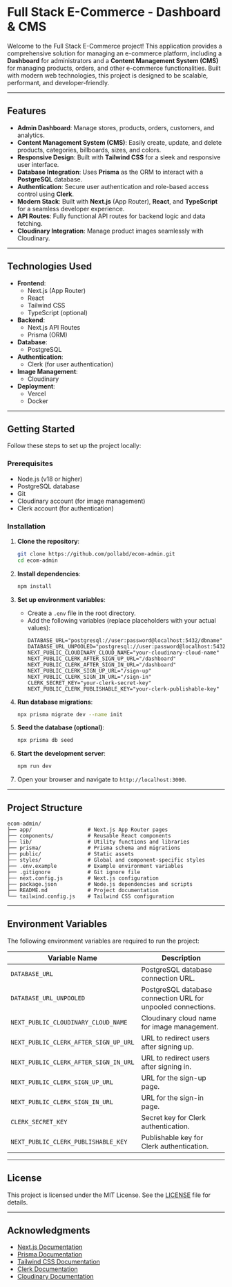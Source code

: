 # Full Stack E-Commerce - Dashboard & CMS

Welcome to the Full Stack E-Commerce project! This application provides a comprehensive solution for managing an e-commerce platform, including a **Dashboard** for administrators and a **Content Management System (CMS)** for managing products, orders, and other e-commerce functionalities. Built with modern web technologies, this project is designed to be scalable, performant, and developer-friendly.

---

## Features

- **Admin Dashboard**: Manage stores, products, orders, customers, and analytics.
- **Content Management System (CMS)**: Easily create, update, and delete products, categories, billboards, sizes, and colors.
- **Responsive Design**: Built with **Tailwind CSS** for a sleek and responsive user interface.
- **Database Integration**: Uses **Prisma** as the ORM to interact with a **PostgreSQL** database.
- **Authentication**: Secure user authentication and role-based access control using **Clerk**.
- **Modern Stack**: Built with **Next.js** (App Router), **React**, and **TypeScript** for a seamless developer experience.
- **API Routes**: Fully functional API routes for backend logic and data fetching.
- **Cloudinary Integration**: Manage product images seamlessly with Cloudinary.

---

## Technologies Used

- **Frontend**:
  - Next.js (App Router)
  - React
  - Tailwind CSS
  - TypeScript (optional)
- **Backend**:
  - Next.js API Routes
  - Prisma (ORM)
- **Database**:
  - PostgreSQL
- **Authentication**:
  - Clerk (for user authentication)
- **Image Management**:
  - Cloudinary
- **Deployment**:
  - Vercel 
  - Docker 

---

## Getting Started

Follow these steps to set up the project locally:

### Prerequisites

- Node.js (v18 or higher)
- PostgreSQL database
- Git
- Cloudinary account (for image management)
- Clerk account (for authentication)

### Installation

1. **Clone the repository**:

   ```bash
   git clone https://github.com/pollabd/ecom-admin.git
   cd ecom-admin
   ```

2. **Install dependencies**:

   ```bash
   npm install
   ```

3. **Set up environment variables**:

   - Create a `.env` file in the root directory.
   - Add the following variables (replace placeholders with your actual values):
     ```env
     DATABASE_URL="postgresql://user:password@localhost:5432/dbname"
     DATABASE_URL_UNPOOLED="postgresql://user:password@localhost:5432/dbname"
     NEXT_PUBLIC_CLOUDINARY_CLOUD_NAME="your-cloudinary-cloud-name"
     NEXT_PUBLIC_CLERK_AFTER_SIGN_UP_URL="/dashboard"
     NEXT_PUBLIC_CLERK_AFTER_SIGN_IN_URL="/dashboard"
     NEXT_PUBLIC_CLERK_SIGN_UP_URL="/sign-up"
     NEXT_PUBLIC_CLERK_SIGN_IN_URL="/sign-in"
     CLERK_SECRET_KEY="your-clerk-secret-key"
     NEXT_PUBLIC_CLERK_PUBLISHABLE_KEY="your-clerk-publishable-key"
     ```

4. **Run database migrations**:

   ```bash
   npx prisma migrate dev --name init
   ```

5. **Seed the database (optional)**:

   ```bash
   npx prisma db seed
   ```

6. **Start the development server**:

   ```bash
   npm run dev
   ```

7. Open your browser and navigate to `http://localhost:3000`.

---

## Project Structure

```
ecom-admin/
├── app/                  # Next.js App Router pages
├── components/           # Reusable React components
├── lib/                  # Utility functions and libraries
├── prisma/               # Prisma schema and migrations
├── public/               # Static assets
├── styles/               # Global and component-specific styles
├── .env.example          # Example environment variables
├── .gitignore            # Git ignore file
├── next.config.js        # Next.js configuration
├── package.json          # Node.js dependencies and scripts
├── README.md             # Project documentation
└── tailwind.config.js    # Tailwind CSS configuration
```

---

## Environment Variables

The following environment variables are required to run the project:

| Variable Name                         | Description                                                  |
| ------------------------------------- | ------------------------------------------------------------ |
| `DATABASE_URL`                        | PostgreSQL database connection URL.                          |
| `DATABASE_URL_UNPOOLED`               | PostgreSQL database connection URL for unpooled connections. |
| `NEXT_PUBLIC_CLOUDINARY_CLOUD_NAME`   | Cloudinary cloud name for image management.                  |
| `NEXT_PUBLIC_CLERK_AFTER_SIGN_UP_URL` | URL to redirect users after signing up.                      |
| `NEXT_PUBLIC_CLERK_AFTER_SIGN_IN_URL` | URL to redirect users after signing in.                      |
| `NEXT_PUBLIC_CLERK_SIGN_UP_URL`       | URL for the sign-up page.                                    |
| `NEXT_PUBLIC_CLERK_SIGN_IN_URL`       | URL for the sign-in page.                                    |
| `CLERK_SECRET_KEY`                    | Secret key for Clerk authentication.                         |
| `NEXT_PUBLIC_CLERK_PUBLISHABLE_KEY`   | Publishable key for Clerk authentication.                    |

---

## License

This project is licensed under the MIT License. See the [LICENSE](LICENSE) file for details.

---

## Acknowledgments

- [Next.js Documentation](https://nextjs.org/docs)
- [Prisma Documentation](https://www.prisma.io/docs)
- [Tailwind CSS Documentation](https://tailwindcss.com/docs)
- [Clerk Documentation](https://clerk.com/docs)
- [Cloudinary Documentation](https://cloudinary.com/documentation)
